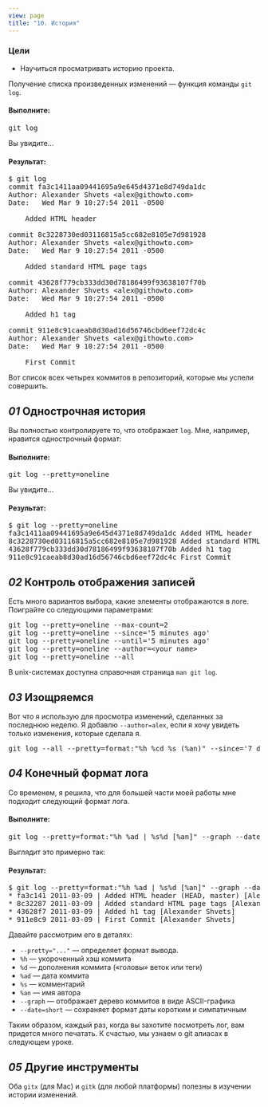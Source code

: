 ```yaml
---
view: page
title: "10. История"
---
```


<h3>Цели</h3>

<ul><li>Научиться просматривать историю проекта.</li></ul>

<p>Получение списка произведенных изменений — функция команды <code>git log</code>.</p>

<h4 class="h4-pre">Выполните:</h4>

<pre class="instructions">git log</pre>

<p>Вы увидите…</p>

<h4 class="h4-pre">Результат:</h4>

<pre class="sample">$ git log
commit fa3c1411aa09441695a9e645d4371e8d749da1dc
Author: Alexander Shvets &lt;alex@githowto.com&gt;
Date:   Wed Mar 9 10:27:54 2011 -0500

    Added HTML header

commit 8c3228730ed03116815a5cc682e8105e7d981928
Author: Alexander Shvets &lt;alex@githowto.com&gt;
Date:   Wed Mar 9 10:27:54 2011 -0500

    Added standard HTML page tags

commit 43628f779cb333dd30d78186499f93638107f70b
Author: Alexander Shvets &lt;alex@githowto.com&gt;
Date:   Wed Mar 9 10:27:54 2011 -0500

    Added h1 tag

commit 911e8c91caeab8d30ad16d56746cbd6eef72dc4c
Author: Alexander Shvets &lt;alex@githowto.com&gt;
Date:   Wed Mar 9 10:27:54 2011 -0500

    First Commit</pre>

<p>Вот список всех четырех коммитов в репозиторий, которые мы успели совершить.</p>

<h2><em>01</em> Однострочная история</h2>

<p>Вы полностью контролируете то, что отображает <code>log</code>. Мне, например, нравится однострочный формат:</p>

<h4 class="h4-pre">Выполните:</h4>

<pre class="instructions">git log --pretty=oneline</pre>

<p>Вы увидите…</p>

<h4 class="h4-pre">Результат:</h4>

<pre class="sample">$ git log --pretty=oneline
fa3c1411aa09441695a9e645d4371e8d749da1dc Added HTML header
8c3228730ed03116815a5cc682e8105e7d981928 Added standard HTML page tags
43628f779cb333dd30d78186499f93638107f70b Added h1 tag
911e8c91caeab8d30ad16d56746cbd6eef72dc4c First Commit</pre>

<h2><em>02</em> Контроль отображения записей</h2>

<p>Есть много вариантов выбора, какие элементы отображаются в логе. Поиграйте со следующими параметрами:</p>

<pre class="instructions">git log --pretty=oneline --max-count=2
git log --pretty=oneline --since='5 minutes ago'
git log --pretty=oneline --until='5 minutes ago'
git log --pretty=oneline --author=&lt;your name&gt;
git log --pretty=oneline --all</pre>

<p>В unix-системах доступна справочная страница <code>man git log</code>.</p>

<h2><em>03</em> Изощряемся</h2>

<p>Вот что я использую для просмотра изменений, сделанных за последнюю неделю. Я добавлю <code>--author=alex</code>, если я хочу увидеть только изменения, которые сделала я.</p>

<pre class="instructions">git log --all --pretty=format:"%h %cd %s (%an)" --since='7 days ago'</pre>

<h2><em>04</em> Конечный формат лога</h2>

<p>Со временем, я решила, что для большей части моей работы мне подходит следующий формат лога.</p>

<h4 class="h4-pre">Выполните:</h4>

<pre class="instructions">git log --pretty=format:"%h %ad | %s%d [%an]" --graph --date=short</pre>

<p>Выглядит это примерно так:</p>

<h4 class="h4-pre">Результат:</h4>

<pre class="sample">$ git log --pretty=format:"%h %ad | %s%d [%an]" --graph --date=short
* fa3c141 2011-03-09 | Added HTML header (HEAD, master) [Alexander Shvets]
* 8c32287 2011-03-09 | Added standard HTML page tags [Alexander Shvets]
* 43628f7 2011-03-09 | Added h1 tag [Alexander Shvets]
* 911e8c9 2011-03-09 | First Commit [Alexander Shvets]</pre>

<p>Давайте рассмотрим его в деталях:</p>

<ul>
<li><code>--pretty="..."</code> — определяет формат вывода.</li>
<li><code>%h</code> — укороченный хэш коммита</li>
<li><code>%d</code> — дополнения коммита («головы» веток или теги)</li>
<li><code>%ad</code> — дата коммита</li>
<li><code>%s</code> — комментарий</li>
<li><code>%an</code> — имя автора</li>
<li><code>--graph</code> — отображает дерево коммитов в виде <span class="caps">ASCII</span>-графика</li>
<li><code>--date=short</code> — сохраняет формат даты коротким и симпатичным</li>
</ul>

<p>Таким образом, каждый раз, когда вы захотите посмотреть лог, вам придется много печатать. К счастью, мы узнаем о git алиасах в следующем уроке.</p>

<h2><em>05</em> Другие инструменты</h2>

<p>Оба <code>gitx</code> (для Mac) и <code>gitk</code> (для любой платформы) полезны в изучении истории изменений.</p>
